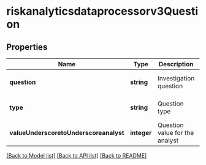 # riskanalyticsdataprocessorv3Question

## Properties
Name | Type | Description | Notes
------------ | ------------- | ------------- | -------------
**question** | **string** | Investigation question | [optional] [default to null]
**type** | **string** | Question type | [optional] [default to null]
**valueUnderscoretoUnderscoreanalyst** | **integer** | Question value for the analyst | [optional] [default to null]

[[Back to Model list]](../README.md#documentation-for-models) [[Back to API list]](../README.md#documentation-for-api-endpoints) [[Back to README]](../README.md)


